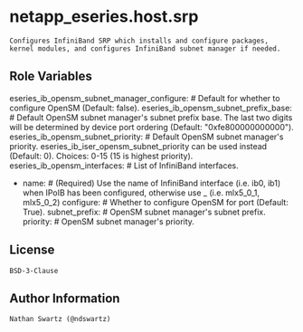 netapp_eseries.host.srp
=========
    Configures InfiniBand SRP which installs and configure packages, kernel modules, and configures InfiniBand subnet manager if needed.

Role Variables
--------------
eseries_ib_opensm_subnet_manager_configure:    # Default for whether to configure OpenSM (Default: false).
eseries_ib_opensm_subnet_prefix_base:          # Default OpenSM subnet manager's subnet prefix base. The last two digits will be determined by device port ordering (Default: "0xfe800000000000").
eseries_ib_opensm_subnet_priority:             # Default OpenSM subnet manager's priority. eseries_ib_iser_opensm_subnet_priority can be used instead (Default: 0). Choices: 0-15 (15 is highest priority).
eseries_ib_opensm_interfaces:                  # List of InfiniBand interfaces.
  - name:                                      # (Required) Use the name of InfiniBand interface (i.e. ib0, ib1) when IPoIB has been configured, otherwise use <DEVICE>_<PORT> (i.e. mlx5_0_1, mlx5_0_2)
    configure:                                 # Whether to configure OpenSM for port (Default: True).
    subnet_prefix:                             # OpenSM subnet manager's subnet prefix.
    priority:                                  # OpenSM subnet manager's priority.

License
-------
    BSD-3-Clause

Author Information
------------------
    Nathan Swartz (@ndswartz)
